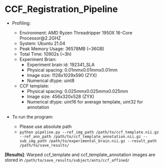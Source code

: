 # CCF_Registration_Pipeline

- Profiling:
  - Environment: AMD Ryzen Threadripper 1950X 16-Core Processor<span>@</span>2.2GHZ
  - System: Ubuntu 21.04
  - Peak Memory Usage: 36578MB (~36GB)
  - Total Time: 10902s (~3h)
  - Experiment Brian:
      - Experiment brain id: 192341_SLA
      - Physical spacing: 0.01mmx0.01mmx0.01mm
      - Image size: 1128x1029x590 (ZYX)
      - Numerical dtype: uint8
  - CCF template:
      - Physical spacing: 0.025mmx0.025mmx0.025mm
      - Image size: 456x320x528 (ZYX)
      - Numerical dtype: uint16 for average template, uint32 for annotation

- To run the program:
   - Please use absolute path
   - `python pipeline.py --ref_img_path /path/to/ccf_template.nii.gz --ref_ann_path /path/to/ccf_template_annotation.nii.gz --sub_img_path /path/to/experimental_brain.nii.gz --result_path /path/to/save_results/`

**[Results]**: Warped ccf_template and ccf_template_annotation images are stored in `/path/to/save_results/subject/ants/ccf_affined/`
